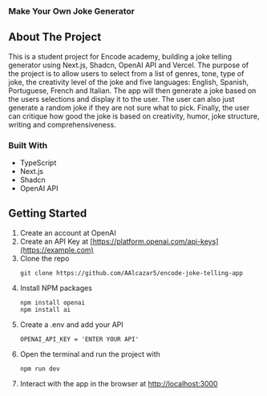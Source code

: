 
### Make Your Own Joke Generator ###

## About The Project
This is a student project for Encode academy, building a joke telling generator using Next.js, Shadcn, OpenAI API and Vercel. The purpose of the project is to allow users to select from a list of genres, tone, type of joke, the creativity level of the joke and five languages: English, Spanish, Portuguese, French and Italian. The app will then generate a joke based on the users selections and display it to the user. The user can also just generate a random joke if they are not sure what to pick. Finally, the user can critique how good the joke is based on creativity, humor, joke structure, writing and comprehensiveness.

### Built With
- TypeScript
- Next.js
- Shadcn
- OpenAI API

## Getting Started
1. Create an account at OpenAI
2. Create an API Key at [https://platform.openai.com/api-keys](https://example.com)
3. Clone the repo
   ```
   git clone https://github.com/AAlcazar5/encode-joke-telling-app
   ```
4. Install NPM packages
   ```
   npm install openai
   npm install ai
   ```
5. Create a .env and add your API
   ```
   OPENAI_API_KEY = 'ENTER YOUR API'
   ```
6. Open the terminal and run the project with 
   ```
   npm run dev
   ```
7. Interact with the app in the browser at [http://localhost:3000](http://localhost:3000)


